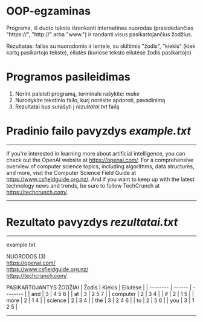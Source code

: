 # OOP-egzaminas

Programa, iš duoto teksto išrenkanti internetines nuorodas (prasidedančias "https://", "http://" arba "www.") ir randanti visus pasikartojančius žodžius. 

Rezultatas: failas su nuorodomis ir lentele, su skiltimis "žodis", "kiekis" (kiek kartų pasikartojo tekste), eilutės (kuriose teksto eilutėse žodis pasikartojo)

# Programos pasileidimas
1. Norint paleisti programą, terminale rašykite: _make_
2. Nurodykite tekstinio failo, kurį norėsite apdoroti, pavadinimą
3. Rezultatai bus surašyti į _rezultatai.txt_ failą

# Pradinio failo pavyzdys _example.txt_
- - - - - - - - - - - - - - - - - - - - - - - - - - - - -

If you're interested in learning more about artificial intelligence, 
you can check out the OpenAI website at https://openai.com/. For a 
comprehensive overview of computer science topics, including 
algorithms, data structures, and more, visit the Computer Science 
Field Guide at https://www.csfieldguide.org.nz/. And if you want to 
keep up with the latest technology news and trends, be sure to 
follow TechCrunch at https://techcrunch.com/.

- - - - - - - - - - - - - - - - - - - - - - - - - - - - -

# Rezultato pavyzdys _rezultatai.txt_
- - - - - - - - - - - - - - - - - - - - - - - - - - - - -

example.txt 

NUORODOS (3)  
https://openai.com/  
https://www.csfieldguide.org.nz/  
https://techcrunch.com/  

PASIKARTOJANTYS ŽODŽIAI
| Žodis    | Kiekis | Eilutėse |
| -------- | ------ | -------- |
| and      | 3      | 4 5 6    |
| at       | 3      | 2 5 7    |
| computer | 2      | 3 4      |
| if       | 2      | 1 5      |
| more     | 2      | 1 4      |
| science  | 2      | 3 4      |
| the      | 3      | 2 4 6    |
| to       | 2      | 5 6      |
| you      | 3      | 1 2 5    |


- - - - - - - - - - - - - - - - - - - - - - - - - - - - -
